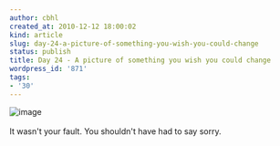 ```yaml
---
author: cbhl
created_at: 2010-12-12 18:00:02
kind: article
slug: day-24-a-picture-of-something-you-wish-you-could-change
status: publish
title: Day 24 - A picture of something you wish you could change
wordpress_id: '871'
tags:
- '30'
---
```


![image](http://images.azuresky.ca/blog/wp-content/uploads/2010/12/wpid-1292044198782.jpg)\
\
It wasn't your fault. You shouldn't have had to say sorry.
